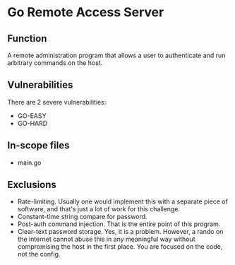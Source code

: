 # Go Remote Access Server

## Function
A remote administration program that allows a user to authenticate and run arbitrary commands on the host.

## Vulnerabilities
There are 2 severe vulnerabilities:
- GO-EASY
- GO-HARD

## In-scope files
- main.go

## Exclusions
- Rate-limiting. Usually one would implement this with a separate piece of software, and that's just a lot of work for this challenge.
- Constant-time string compare for password.
- Post-auth command injection. That is the entire point of this program.
- Clear-text password storage. Yes, it is a problem. However, a rando on the internet cannot abuse this in any meaningful way without compromising the host in the first place. You are focused on the code, not the config.
